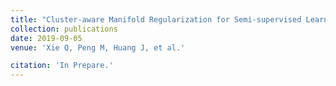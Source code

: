 ```yaml
---
title: "Cluster-aware Manifold Regularization for Semi-supervised Learning with Triple Generative Adversarial Nets"
collection: publications
date: 2019-09-05
venue: 'Xie Q, Peng M, Huang J, et al.'

citation: 'In Prepare.'
---
```

